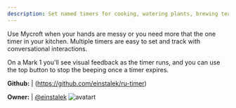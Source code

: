 ```yaml
---
description: Set named timers for cooking, watering plants, brewing tea and more
---
```

Use Mycroft when your hands are messy or you need more that the one timer in your kitchen.  Multiple timers are easy to set and track with conversational interactions.

On a Mark 1 you'll see visual feedback as the timer runs, and you can use
the top button to stop the beeping once a timer expires.

**Github:** | (https://github.com/einstalek/ru-timer)

**Owner:** | [@einstalek](https://github.com/einstalek) ![avatart](https://avatars1.githubusercontent.com/u/20370264?v=4)

